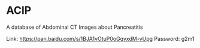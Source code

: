 # ACIP
A database of Abdominal CT Images about Pancreatitis

Link: https://pan.baidu.com/s/1BJA1vOtuP0oGqvxdM-vUpg 
Password: g2m1
